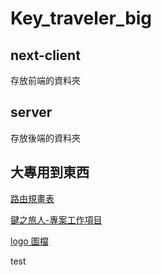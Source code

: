 # Key_traveler_big

## next-client

存放前端的資料夾

## server

存放後端的資料夾

## 大專用到東西

[路由規畫表](https://docs.google.com/spreadsheets/d/1ToiMmJx-ZmSnj73OWcbF4nLgNXNAt92rZ9A2c5FaVRM/edit#gid=0)

[鍵之旅人-專案工作項目](<https://docs.google.com/spreadsheets/d/1ToiMmJx-ZmSnj73OWcbF4nLgNXNAt92rZ9A2c5FaVRM/edit#gid=0](https://docs.google.com/document/d/1XAEhP3QKlVKMg-fHnSYH3jWg6Ug33e2rM_twZngaotk/edit#heading=h.7dgppiozh6pm)https://docs.google.com/document/d/1XAEhP3QKlVKMg-fHnSYH3jWg6Ug33e2rM_twZngaotk/edit#heading=h.7dgppiozh6pm>)

[logo 圖檔](https://drive.google.com/drive/folders/1vpp4Dgiq2rkQOmy3r6N7sPKqFFQiGUe8)

test
